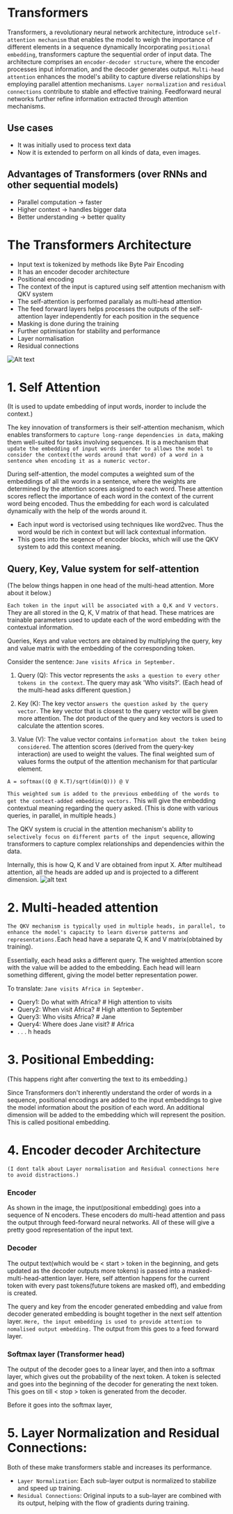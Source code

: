 # Transformers
Transformers, a revolutionary neural network architecture, introduce `self-attention mechanism` that enables the model to weigh the importance of different elements in a sequence dynamically Incorporating `positional embedding`, transformers capture the sequential order of input data. The architecture comprises an `encoder-decoder structure`, where the encoder processes input information, and the decoder generates output. `Multi-head attention` enhances the model's ability to capture diverse relationships by employing parallel attention mechanisms. `Layer normalization` and `residual connections` contribute to stable and effective training. Feedforward neural networks further refine information extracted through attention mechanisms. 

## Use cases
- It was initially used to process text data
- Now it is extended to perform on all kinds of data, even images.

## Advantages of Transformers (over RNNs and other sequential models) 
- Parallel computation -> faster
- Higher context -> handles bigger data 
- Better understanding -> better quality

# The Transformers Architecture
- Input text is tokenized by methods like Byte Pair Encoding
- It has an encoder decoder architecture
- Positional encoding
- The context of the input is captured using self attention mechanism with QKV system
- The self-attention is performed parallaly as multi-head attention
- The feed forward layers helps processes the outputs of the self-attention layer independently for each position in the sequence
- Masking is done during the training
- Further optimisation for stability and performance
- Layer normalisation
- Residual connections
  
![Alt text](BHzGVskWGS_3jEcYYi6miQ.png)

# 1. Self Attention
(It is used to update embedding of input words, inorder to include the context.)

The key innovation of transformers is their self-attention mechanism, which enables transformers to `capture long-range dependencies in data`, making them well-suited for tasks involving sequences. It is a mechanism that `update the embedding of input words inorder to allows the model to consider the context(the words around that word) of a word in a sentence when encoding it as a numeric vector.` 

During self-attention, the model computes a weighted sum of the embeddings of all the words in a sentence, where the weights are determined by the attention scores assigned to each word. These attention scores reflect the importance of each word in the context of the current word being encoded. Thus the embedding for each word is calculated dynamically with the help of the words around it.

- Each input word is vectorised using techniques like word2vec. Thus the word would be rich in context but will lack contextual information.
- This goes into the seqence of encoder blocks, which will use the QKV system to add this context meaning.

## Query, Key, Value system for self-attention
(The below things happen in one head of the multi-head attention. More about it below.)

`Each token in the input will be associated with a Q,K and V vectors.` They are all stored in the Q, K, V matrix of that head. These matrices are trainable parameters used to update each of the word embedding with the contextual information. 

Queries, Keys and value vectors are obtained by multiplying the query, key and value matrix with the embedding of the corresponding token.

Consider the sentence: `Jane visits Africa in September.`

1. Query (Q): This vector represents the `asks a question to every other tokens in the context`. The query may ask 'Who visits?'. (Each head of the multi-head asks different question.)
   
2. Key (K): The key vector `answers the question asked by the query vector`. The key vector that is closest to the query vector will be given more attention. The dot product of the query and key vectors is used to calculate the attention scores.

3. Value (V): The value vector contains `information about the token being considered`. The attention scores (derived from the query-key interaction) are used to weight the values. The final weighted sum of values forms the output of the attention mechanism for that particular element. 

``` A = softmax((Q @ K.T)/sqrt(dim(Q))) @ V ```

`This weighted sum is added to the previous embedding of the words to get the context-added embedding vectors.` This will give the embedding contextual meaning regarding the query asked. (This is done with various queries, in parallel, in multiple heads.)
   
The QKV system is crucial in the attention mechanism's ability to `selectively focus on different parts of the input sequence`, allowing transformers to capture complex relationships and dependencies within the data. 

Internally, this is how Q, K and V are obtained from input X. After multihead attention, all the heads are added up and is projected to a different dimension.
![alt text](<Screenshot from 2024-04-27 05-53-58.png>)

# 2. Multi-headed attention
`The QKV mechanism is typically used in multiple heads, in parallel, to enhance the model's capacity to learn diverse patterns and representations.`Each head have a separate Q, K and V matrix(obtained by training). 

Essentially, each head asks a different query. The weighted attention score with the value will be added to the embedding. Each head will learn something different, giving the model better representation power.

To translate: `Jane visits Africa in September.`
- Query1: Do what with Africa?  # High attention to visits
- Query2: When visit Africa?  # High attention to September
- Query3: Who visits Africa?  # Jane
- Query4: Where does Jane visit?  # Africa
- . . . h heads

# 3. Positional Embedding:
(This happens right after converting the text to its embedding.)

Since Transformers don't inherently understand the order of words in a sequence, positional encodings are added to the input embeddings to give the model information about the position of each word. An additional dimension will be added to the embedding which will represent the position. This is called positional embedding.

# 4. Encoder decoder Architecture
`(I dont talk about Layer normalisation and Residual connections here to avoid distractions.)`

### Encoder
As shown in the image, the input(positional embedding) goes into a sequence of N encoders. These encoders do multi-head attention and pass the output through feed-forward neural networks. All of these will give a pretty good representation of the input text. 

### Decoder
The output text(which would be < start > token in the beginning, and gets updated as the decoder outputs more tokens) is passed into a masked-multi-head-attention layer. Here, self attention happens for the current token with every past tokens(future tokens are masked off), and embedding is created.

The query and key from the encoder generated embedding and value from decoder generated embedding is bought together in the next self attention layer. `Here, the input embedding is used to provide attention to nomalised output embedding.` The output from this goes to a feed forward layer.

### Softmax layer (Transformer head)
The output of the decoder goes to a linear layer, and then into a softmax layer, which gives out the probability of the next token. A token is selected and goes into the beginning of the decoder for generating the next token. This goes on till < stop > token is generated from the decoder.

Before it goes into the softmax layer,

# 5. Layer Normalization and Residual Connections:
Both of these make transformers stable and increases its performance.
- `Layer Normalization`: Each sub-layer output is normalized to stabilize and speed up training.
- `Residual Connections`: Original inputs to a sub-layer are combined with its output, helping with the flow of gradients during training.
